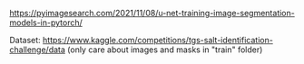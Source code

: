 https://pyimagesearch.com/2021/11/08/u-net-training-image-segmentation-models-in-pytorch/

Dataset:
https://www.kaggle.com/competitions/tgs-salt-identification-challenge/data
(only care about images and masks in "train" folder)